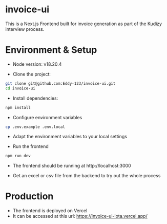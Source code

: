 # invoice-ui

This is a Next.js Frontend built for invoice generation as part of the Kudizy interview process.

# Environment & Setup

- Node version: v18.20.4

- Clone the project:

```bash
git clone git@github.com:Eddy-123/invoice-ui.git
cd invoice-ui
```

- Install dependencies:

```bash
npm install
```

- Configure environment variables

```bash
cp .env.example .env.local
```

- Adapt the environment variables to your local settings

- Run the frontend

```bash
npm run dev
```

- The frontend should be running at http://localhost:3000

- Get an excel or csv file from the backend to try out the whole process

# Production

- The frontend is deployed on Vercel
- It can be accessed at this url: https://invoice-ui-iota.vercel.app/
